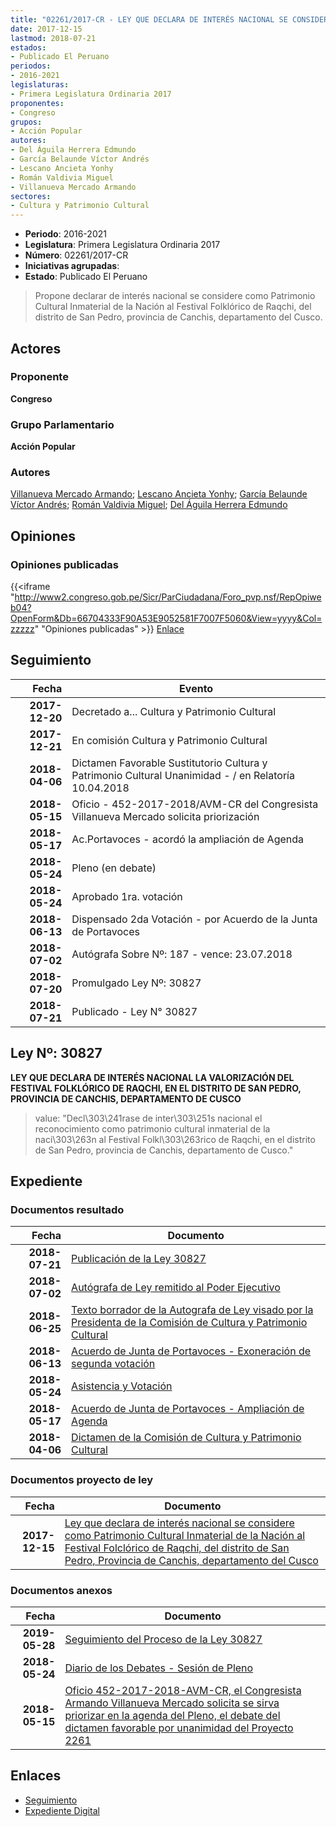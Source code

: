```yaml
---
title: "02261/2017-CR - LEY QUE DECLARA DE INTERÉS NACIONAL SE CONSIDERE COMO PATRIMONIO CULTURAL, INMATERIAL DE LA NACIÓN AL FESTIVAL FOLKORICO DE RAQCHI, DEL DISTRITO DE SAN PEDRO, PROVINCIA DE CANCHIS, DEPARTAMENTO DEL CUSCO"
date: 2017-12-15
lastmod: 2018-07-21
estados:
- Publicado El Peruano
periodos:
- 2016-2021
legislaturas:
- Primera Legislatura Ordinaria 2017
proponentes:
- Congreso
grupos:
- Acción Popular
autores:
- Del Águila Herrera Edmundo
- García Belaunde Víctor Andrés
- Lescano Ancieta Yonhy
- Román Valdivia Miguel
- Villanueva Mercado Armando
sectores:
- Cultura y Patrimonio Cultural
---
```

- **Periodo**: 2016-2021
- **Legislatura**: Primera Legislatura Ordinaria 2017
- **Número**: 02261/2017-CR
- **Iniciativas agrupadas**: 
- **Estado**: Publicado El Peruano

> Propone declarar de interés nacional se considere como Patrimonio Cultural Inmaterial de la Nación al Festival Folklórico de Raqchi, del distrito de San Pedro, provincia de Canchis, departamento del Cusco.


## Actores

### Proponente

**Congreso**

### Grupo Parlamentario

**Acción Popular**

### Autores

[Villanueva Mercado Armando](mailto:mailto:avillanuevam@congreso.gob.pe); [Lescano Ancieta Yonhy](mailto:mailto:ylescano@congreso.gob.pe); [García Belaunde Víctor Andrés](mailto:mailto:vgarciabelaunde@congreso.gob.pe); [Román Valdivia Miguel](mailto:mailto:mroman@congreso.gob.pe); [Del Águila Herrera Edmundo](mailto:mailto:edelaguila@congreso.gob.pe)

## Opiniones

### Opiniones publicadas

{{<iframe "http://www2.congreso.gob.pe/Sicr/ParCiudadana/Foro_pvp.nsf/RepOpiweb04?OpenForm&Db=66704333F90A53E9052581F7007F5060&View=yyyy&Col=zzzzz" "Opiniones publicadas" >}}
[Enlace](http://www2.congreso.gob.pe/Sicr/ParCiudadana/Foro_pvp.nsf/RepOpiweb04?OpenForm&Db=66704333F90A53E9052581F7007F5060&View=yyyy&Col=zzzzz)


## Seguimiento

| Fecha | Evento |
|------:|--------|
| **2017-12-20** | Decretado a... Cultura y Patrimonio Cultural |
| **2017-12-21** | En comisión Cultura y Patrimonio Cultural |
| **2018-04-06** | Dictamen Favorable Sustitutorio Cultura y Patrimonio Cultural Unanimidad - / en Relatoría 10.04.2018 |
| **2018-05-15** | Oficio - 452-2017-2018/AVM-CR del Congresista Villanueva Mercado solicita priorización |
| **2018-05-17** | Ac.Portavoces - acordó la ampliación de Agenda |
| **2018-05-24** | Pleno (en debate) |
| **2018-05-24** | Aprobado 1ra. votación |
| **2018-06-13** | Dispensado 2da Votación - por Acuerdo de la Junta de Portavoces |
| **2018-07-02** | Autógrafa Sobre Nº: 187 - vence: 23.07.2018 |
| **2018-07-20** | Promulgado Ley Nº: 30827 |
| **2018-07-21** | Publicado - Ley N° 30827 |

## Ley Nº: 30827

**LEY QUE DECLARA DE INTERÉS NACIONAL LA VALORIZACIÓN DEL FESTIVAL FOLKLÓRICO DE RAQCHI, EN EL DISTRITO DE SAN PEDRO, PROVINCIA DE CANCHIS, DEPARTAMENTO DE CUSCO**

> value: "Decl\303\241rase de inter\303\251s nacional el reconocimiento como patrimonio cultural inmaterial de la naci\303\263n al Festival Folkl\303\263rico de Raqchi, en el distrito de San Pedro, provincia de Canchis, departamento de Cusco."


## Expediente

### Documentos resultado

| Fecha | Documento |
|------:|-----------|
| **2018-07-21** | [Publicación de la Ley 30827](http://www.leyes.congreso.gob.pe/Documentos/2016_2021/ADLP/Normas_Legales/30827-LEY.pdf) |
| **2018-07-02** | [Autógrafa de Ley remitido al Poder Ejecutivo](http://www.leyes.congreso.gob.pe/Documentos/2016_2021/ADLP/Texto_Aprobado/AU0226120180702.pdf) |
| **2018-06-25** | [Texto borrador de la Autografa de Ley visado por la Presidenta de la Comisión de Cultura y Patrimonio Cultural](http://www.leyes.congreso.gob.pe/Documentos/2016_2021/Texto_Borrador_de_Autografa/BAU0226120180625.pdf) |
| **2018-06-13** | [Acuerdo de Junta de Portavoces - Exoneración de segunda votación](http://www.leyes.congreso.gob.pe/Documentos/2016_2021/Acuerdos/Junta_Portavoces/AJP0226120180613.pdf) |
| **2018-05-24** | [Asistencia y Votación](http://www.leyes.congreso.gob.pe/Documentos/2016_2021/Asistencia_y_Votacion/Proyectos_de_Ley/AV0226120180524.pdf) |
| **2018-05-17** | [Acuerdo de Junta de Portavoces - Ampliación de Agenda](http://www.leyes.congreso.gob.pe/Documentos/2016_2021/Acuerdos/Junta_Portavoces/AJP0226120180517.pdf) |
| **2018-04-06** | [Dictamen de la Comisión de Cultura y Patrimonio Cultural](http://www.leyes.congreso.gob.pe/Documentos/2016_2021/Dictamenes/Proyectos_de_Ley/02261DC05MAY20180406.pdf) |

### Documentos proyecto de ley

| Fecha | Documento |
|------:|-----------|
| **2017-12-15** | [Ley que declara de interés nacional se considere como Patrimonio Cultural Inmaterial de la Nación al Festival Folclórico de Raqchi, del distrito de San Pedro, Provincia de Canchis, departamento del Cusco](http://www.leyes.congreso.gob.pe/Documentos/2016_2021/Proyectos_de_Ley_y_de_Resoluciones_Legislativas/PL0226120171215.pdf) |

### Documentos anexos

| Fecha | Documento |
|------:|-----------|
| **2019-05-28** | [Seguimiento del Proceso de la Ley 30827](http://www.leyes.congreso.gob.pe/Documentos/2016_2021/Seguimiento_de_Proyectos_de_Ley/02261PL20190528.pdf) |
| **2018-05-24** | [Diario de los Debates - Sesión de Pleno](http://www.leyes.congreso.gob.pe/Documentos/2016_2021/ADLP/Diario_Debates/30827-TDD.pdf) |
| **2018-05-15** | [Oficio 452-2017-2018-AVM-CR, el Congresista Armando Villanueva Mercado solicita se sirva priorizar en la agenda del Pleno, el debate del dictamen favorable por unanimidad del Proyecto 2261](http://www.leyes.congreso.gob.pe/Documentos/2016_2021/Oficios/Congresistas/OFICIO-452-2017-2018-AVM-CR.pdf) |

## Enlaces

- [Seguimiento](http://www2.congreso.gob.pe/Sicr/TraDocEstProc/CLProLey2016.nsf/f7fff46988ca05b1052578e100829cc7/ab27039f3e1fe2ab052581f70072d81f?OpenDocument)
- [Expediente Digital](http://www2.congreso.gob.pe/Sicr/TraDocEstProc/Expvirt_2011.nsf/visbusqptramdoc1621/02261?opendocument)

